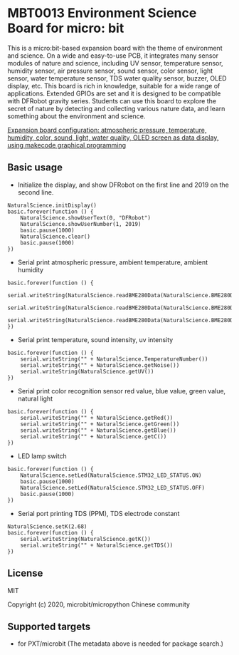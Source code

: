 # MBT0013 Environment Science Board for micro: bit

This is a micro:bit-based expansion board with the theme of environment and science. On a wide and easy-to-use PCB, it integrates many sensor modules of nature and science, including UV sensor, temperature sensor, humidity sensor, air pressure sensor, sound sensor, color sensor, light sensor, water temperature sensor, TDS water quality sensor, buzzer, OLED display, etc.
This board is rich in knowledge, suitable for a wide range of applications. Extended GPIOs are set and it is designed to be compatible with DFRobot gravity series.
Students can use this board to explore the secret of nature by detecting and collecting various nature data, and learn something about the environment and science. 

[Expansion board configuration: atmospheric pressure, temperature, humidity, color, sound, light, water quality, OLED screen as data display, using makecode graphical programming](https://www.dfrobot.com/product-1948.html?search=MBT0013&description=true)


## Basic usage

* Initialize the display, and show DFRobot on the first line and 2019 on the second line.

```blocks
NaturalScience.initDisplay()
basic.forever(function () {
    NaturalScience.showUserText(0, "DFRobot")
    NaturalScience.showUserNumber(1, 2019)
    basic.pause(1000)
    NaturalScience.clear()
    basic.pause(1000)
})
```

* Serial print atmospheric pressure, ambient temperature, ambient humidity

```blocks
basic.forever(function () {
    serial.writeString(NaturalScience.readBME280Data(NaturalScience.BME280Data.Pressure))
    serial.writeString(NaturalScience.readBME280Data(NaturalScience.BME280Data.Temperature))
    serial.writeString(NaturalScience.readBME280Data(NaturalScience.BME280Data.Humidity))
})

```

* Serial print temperature, sound intensity, uv intensity
```blocks
basic.forever(function () {
    serial.writeString("" + NaturalScience.TemperatureNumber())
    serial.writeString("" + NaturalScience.getNoise())
    serial.writeString(NaturalScience.getUV())
})
```

* Serial print color recognition sensor red value, blue value, green value, natural light

```blocks
basic.forever(function () {
    serial.writeString("" + NaturalScience.getRed())
    serial.writeString("" + NaturalScience.getGreen())
    serial.writeString("" + NaturalScience.getBlue())
    serial.writeString("" + NaturalScience.getC())
})
```

* LED lamp switch

```blocks
basic.forever(function () {
    NaturalScience.setLed(NaturalScience.STM32_LED_STATUS.ON)
    basic.pause(1000)
    NaturalScience.setLed(NaturalScience.STM32_LED_STATUS.OFF)
    basic.pause(1000)
})
```

* Serial port printing TDS (PPM), TDS electrode constant

```blocks
NaturalScience.setK(2.68)
basic.forever(function () {
    serial.writeString(NaturalScience.getK())
    serial.writeString("" + NaturalScience.getTDS())
})
```

## License

MIT

Copyright (c) 2020, microbit/micropython Chinese community  


## Supported targets

* for PXT/microbit
(The metadata above is needed for package search.)

